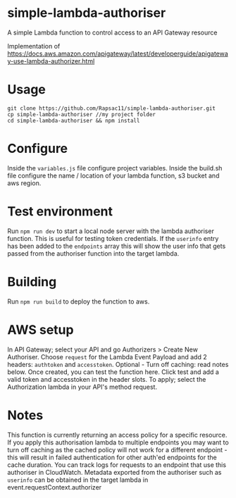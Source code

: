 # simple-lambda-authoriser
A simple Lambda function to control access to an API Gateway resource

Implementation of https://docs.aws.amazon.com/apigateway/latest/developerguide/apigateway-use-lambda-authorizer.html

Usage
=============
```
git clone https://github.com/Rapsac11/simple-lambda-authoriser.git
cp simple-lambda-authoriser //my project folder
cd simple-lambda-authoriser && npm install
```

Configure
=============
Inside the `variables.js` file configure project variables.
Inside the build.sh file configure the name / location of your lambda function, s3 bucket and aws region.

Test environment
=============
Run `npm run dev` to start a local node server with the lambda authoriser function. This is useful for testing token credentials. If the `userinfo` entry has been added to the `endpoints` array this will show the user info that gets passed from the authoriser function into the target lambda.

Building
=============
Run `npm run build` to deploy the function to aws.

AWS setup
=============
In API Gateway; select your API and go Authorizers > Create New Authoriser.
Choose `request` for the Lambda Event Payload and add 2 headers: `authtoken` and `accesstoken`.
Optional - Turn off caching: read notes below.
Once created, you can test the function here. Click test and add a valid token and accesstoken in the header slots.
To apply; select the Authorization lambda in your API's method request.

Notes
=============
This function is currently returning an access policy for a specific resource. If you apply this authorisation lambda to multiple endpoints you may want to turn off caching as the cached policy will not work for a different endpoint - this will result in failed authentication for other auth'ed endpoints for the cache duration.
You can track logs for requests to an endpoint that use this authoriser in CloudWatch.
Metadata exported from the authoriser such as `userinfo` can be obtained in the target lambda in event.requestContext.authorizer
